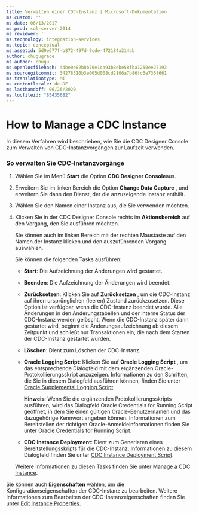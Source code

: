 ```yaml
---
title: Verwalten einer CDC-Instanz | Microsoft-Dokumentation
ms.custom: ''
ms.date: 06/13/2017
ms.prod: sql-server-2014
ms.reviewer: ''
ms.technology: integration-services
ms.topic: conceptual
ms.assetid: 5d9e677f-b872-497d-9cde-472184a214ab
author: chugugrace
ms.author: chugu
ms.openlocfilehash: 44be0e82b8b70e1ca93b8ebe58fba1250ee27193
ms.sourcegitcommit: 34278310b3e005d008cd2106a7b86fc6e736f661
ms.translationtype: MT
ms.contentlocale: de-DE
ms.lasthandoff: 06/26/2020
ms.locfileid: "85435682"
---
```

# <a name="how-to-manage-a-cdc-instance"></a>How to Manage a CDC Instance
  In diesem Verfahren wird beschrieben, wie Sie die CDC Designer Console zum Verwalten von CDC-Instanzvorgängen zur Laufzeit verwenden.  
  
### <a name="to-manage-cdc-instance-operations"></a>So verwalten Sie CDC-Instanzvorgänge  
  
1.  Wählen Sie im Menü **Start** die Option **CDC Designer Console**aus.  
  
2.  Erweitern Sie im linken Bereich die Option **Change Data Capture** , und erweitern Sie dann den Dienst, der die anzuzeigende Instanz enthält.  
  
3.  Wählen Sie den Namen einer Instanz aus, die Sie verwenden möchten.  
  
4.  Klicken Sie in der CDC Designer Console rechts im **Aktionsbereich** auf den Vorgang, den Sie ausführen möchten.  
  
     Sie können auch im linken Bereich mit der rechten Maustaste auf den Namen der Instanz klicken und den auszuführenden Vorgang auswählen.  
  
     Sie können die folgenden Tasks ausführen:  
  
    -   **Start**: Die Aufzeichnung der Änderungen wird gestartet.  
  
    -   **Beenden**: Die Aufzeichnung der Änderungen wird beendet.  
  
    -   **Zurücksetzen**: Klicken Sie auf **Zurücksetzen** , um die CDC-Instanz auf ihren ursprünglichen (leeren) Zustand zurückzusetzen. Diese Option ist verfügbar, wenn die CDC-Instanz beendet wurde. Alle Änderungen in den Änderungstabellen und der interne Status der CDC-Instanz werden gelöscht. Wenn die CDC-Instanz später dann gestartet wird, beginnt die Änderungsaufzeichnung ab diesem Zeitpunkt und schließt nur Transaktionen ein, die nach dem Starten der CDC-Instanz gestartet wurden.  
  
    -   **Löschen**: Dient zum Löschen der CDC-Instanz.  
  
    -   **Oracle Logging Script**: Klicken Sie auf **Oracle Logging Script** , um das entsprechende Dialogfeld mit dem ergänzenden Oracle-Protokollierungsskript anzuzeigen. Informationen zu den Schritten, die Sie in diesem Dialogfeld ausführen können, finden Sie unter [Oracle Supplemental Logging Script](oracle-supplemental-logging-script.md).  
  
         **Hinweis**: Wenn Sie die ergänzenden Protokollierungsskripts ausführen, wird das Dialogfeld Oracle Credentials for Running Script geöffnet, in dem Sie einen gültigen Oracle-Benutzernamen und das dazugehörige Kennwort angeben können. Informationen zum Bereitstellen der richtigen Oracle-Anmeldeinformationen finden Sie unter [Oracle Credentials for Running Script](oracle-credentials-for-running-script.md).  
  
    -   **CDC Instance Deployment**: Dient zum Generieren eines Bereitstellungsskripts für die CDC-Instanz. Informationen zu diesem Dialogfeld finden Sie unter [CDC Instance Deployment Script](cdc-instance-deployment-script.md).  
  
     Weitere Informationen zu diesen Tasks finden Sie unter [Manage a CDC Instance](manage-a-cdc-instance.md).  
  
 Sie können auch **Eigenschaften** wählen, um die Konfigurationseigenschaften der CDC-Instanz zu bearbeiten. Weitere Informationen zum Bearbeiten der CDC-Instanzeigenschaften finden Sie unter [Edit Instance Properties](edit-instance-properties.md).  
  
  
